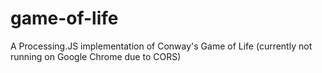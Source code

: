 game-of-life
============

A Processing.JS implementation of Conway's Game of Life (currently not running on Google Chrome due to CORS)
